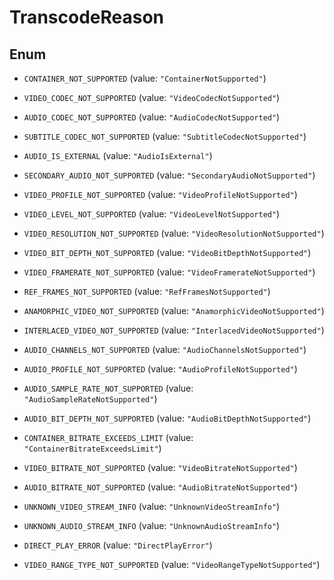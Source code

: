 

# TranscodeReason

## Enum


* `CONTAINER_NOT_SUPPORTED` (value: `"ContainerNotSupported"`)

* `VIDEO_CODEC_NOT_SUPPORTED` (value: `"VideoCodecNotSupported"`)

* `AUDIO_CODEC_NOT_SUPPORTED` (value: `"AudioCodecNotSupported"`)

* `SUBTITLE_CODEC_NOT_SUPPORTED` (value: `"SubtitleCodecNotSupported"`)

* `AUDIO_IS_EXTERNAL` (value: `"AudioIsExternal"`)

* `SECONDARY_AUDIO_NOT_SUPPORTED` (value: `"SecondaryAudioNotSupported"`)

* `VIDEO_PROFILE_NOT_SUPPORTED` (value: `"VideoProfileNotSupported"`)

* `VIDEO_LEVEL_NOT_SUPPORTED` (value: `"VideoLevelNotSupported"`)

* `VIDEO_RESOLUTION_NOT_SUPPORTED` (value: `"VideoResolutionNotSupported"`)

* `VIDEO_BIT_DEPTH_NOT_SUPPORTED` (value: `"VideoBitDepthNotSupported"`)

* `VIDEO_FRAMERATE_NOT_SUPPORTED` (value: `"VideoFramerateNotSupported"`)

* `REF_FRAMES_NOT_SUPPORTED` (value: `"RefFramesNotSupported"`)

* `ANAMORPHIC_VIDEO_NOT_SUPPORTED` (value: `"AnamorphicVideoNotSupported"`)

* `INTERLACED_VIDEO_NOT_SUPPORTED` (value: `"InterlacedVideoNotSupported"`)

* `AUDIO_CHANNELS_NOT_SUPPORTED` (value: `"AudioChannelsNotSupported"`)

* `AUDIO_PROFILE_NOT_SUPPORTED` (value: `"AudioProfileNotSupported"`)

* `AUDIO_SAMPLE_RATE_NOT_SUPPORTED` (value: `"AudioSampleRateNotSupported"`)

* `AUDIO_BIT_DEPTH_NOT_SUPPORTED` (value: `"AudioBitDepthNotSupported"`)

* `CONTAINER_BITRATE_EXCEEDS_LIMIT` (value: `"ContainerBitrateExceedsLimit"`)

* `VIDEO_BITRATE_NOT_SUPPORTED` (value: `"VideoBitrateNotSupported"`)

* `AUDIO_BITRATE_NOT_SUPPORTED` (value: `"AudioBitrateNotSupported"`)

* `UNKNOWN_VIDEO_STREAM_INFO` (value: `"UnknownVideoStreamInfo"`)

* `UNKNOWN_AUDIO_STREAM_INFO` (value: `"UnknownAudioStreamInfo"`)

* `DIRECT_PLAY_ERROR` (value: `"DirectPlayError"`)

* `VIDEO_RANGE_TYPE_NOT_SUPPORTED` (value: `"VideoRangeTypeNotSupported"`)



